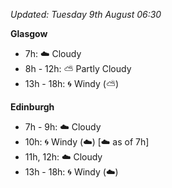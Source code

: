 *Updated: Tuesday 9th August 06:30*

**Glasgow**

* 7h: :cloud: Cloudy
* 8h - 12h: :partly_sunny: Partly Cloudy
* 13h - 18h: :cyclone: Windy (:partly_sunny:)

**Edinburgh**

* 7h - 9h: :cloud: Cloudy
* 10h: :cyclone: Windy (:cloud:) [:cloud: as of 7h]
* 11h, 12h: :cloud: Cloudy
* 13h - 18h: :cyclone: Windy (:cloud:)
